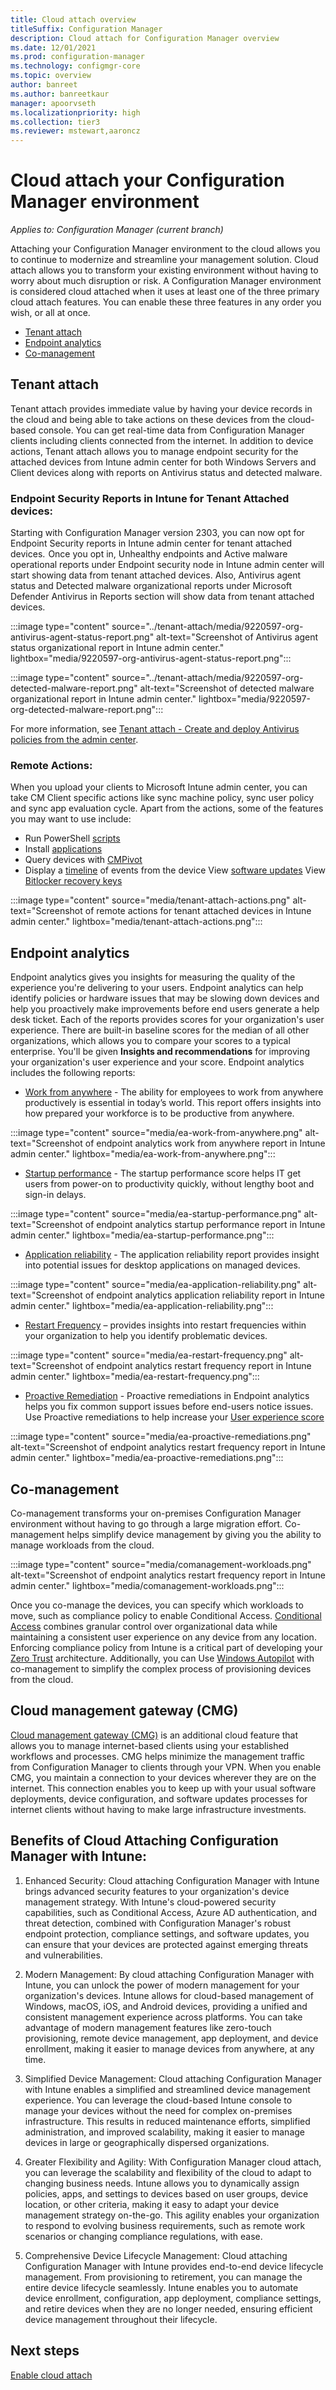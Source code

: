 ```yaml
---
title: Cloud attach overview
titleSuffix: Configuration Manager
description: Cloud attach for Configuration Manager overview
ms.date: 12/01/2021
ms.prod: configuration-manager
ms.technology: configmgr-core
ms.topic: overview
author: banreet
ms.author: banreetkaur
manager: apoorvseth
ms.localizationpriority: high
ms.collection: tier3
ms.reviewer: mstewart,aaroncz 
---
```


# Cloud attach your Configuration Manager environment
<!--9251060-->
*Applies to: Configuration Manager (current branch)*

Attaching your Configuration Manager environment to the cloud allows you to continue to modernize and streamline your management solution. Cloud attach allows you to transform your existing environment without having to worry about much disruption or risk. A Configuration Manager environment is considered cloud attached when it uses at least one of the three primary cloud attach features. You can enable these three features in any order you wish, or all at once.

- [Tenant attach](#tenant-attach)
- [Endpoint analytics](#endpoint-analytics)
- [Co-management](#co-management)

## Tenant attach

Tenant attach provides immediate value by having your device records in the cloud and being able to take actions on these devices from the cloud-based console. You can get real-time data from Configuration Manager clients including clients connected from the internet. In addition to device actions, Tenant attach allows you to manage endpoint security for the attached devices from Intune admin center for both Windows Servers and Client devices along with reports on Antivirus status and detected malware.

### Endpoint Security Reports in Intune for Tenant Attached devices:
Starting with Configuration Manager version 2303, you can now opt for Endpoint Security reports in Intune admin center for tenant attached devices.  Once you opt in, Unhealthy endpoints and Active malware operational reports under Endpoint security node in Intune admin center will start showing data from tenant attached devices. Also, Antivirus agent status and Detected malware organizational reports under Microsoft Defender Antivirus in Reports section will show data from tenant attached devices.

:::image type="content" source="../tenant-attach/media/9220597-org-antivirus-agent-status-report.png" alt-text="Screenshot of Antivirus agent status organizational report in Intune admin center." lightbox="media/9220597-org-antivirus-agent-status-report.png":::

:::image type="content" source="../tenant-attach/media/9220597-org-detected-malware-report.png" alt-text="Screenshot of detected malware organizational report in Intune admin center." lightbox="media/9220597-org-detected-malware-report.png":::

For more information, see [Tenant attach - Create and deploy Antivirus policies from the admin center](../tenant-attach/deploy-antivirus-policy.md).

### Remote Actions:
When you upload your clients to Microsoft Intune admin center, you can take CM Client specific actions like sync machine policy, sync user policy and sync app evaluation cycle. Apart from the actions, some of the features you may want to use include:
- Run PowerShell [scripts](../tenant-attach/scripts.md?toc=/mem/configmgr/cloud-attach/toc.json&bc=/mem/configmgr/cloud-attach/breadcrumb/toc.json)
- Install [applications](../tenant-attach/applications.md?toc=/mem/configmgr/cloud-attach/toc.json&bc=/mem/configmgr/cloud-attach/breadcrumb/toc.json)
- Query devices with [CMPivot](../tenant-attach/cmpivot-samples-attached.md?toc=/mem/configmgr/cloud-attach/toc.json&bc=/mem/configmgr/cloud-attach/breadcrumb/toc.json)
- Display a [timeline](../tenant-attach/timeline.md?toc=/mem/configmgr/cloud-attach/toc.json&bc=/mem/configmgr/cloud-attach/breadcrumb/toc.json) of events from the device
View [software updates](../tenant-attach/software-updates.md?toc=/mem/configmgr/cloud-attach/toc.json&bc=/mem/configmgr/cloud-attach/breadcrumb/toc.json)
View [Bitlocker recovery keys](../tenant-attach/bitlocker-recovery-keys.md?toc=/mem/configmgr/cloud-attach/toc.json&bc=/mem/configmgr/cloud-attach/breadcrumb/toc.json)

:::image type="content" source="media/tenant-attach-actions.png" alt-text="Screenshot of remote actions for tenant attached devices in Intune admin center." lightbox="media/tenant-attach-actions.png":::

## Endpoint analytics

Endpoint analytics gives you insights for measuring the quality of the experience you're delivering to your users. Endpoint analytics can help identify policies or hardware issues that may be slowing down devices and help you proactively make improvements before end users generate a help desk ticket. Each of the reports provides scores for your organization's user experience. There are built-in baseline scores for the median of all other organizations, which allows you to compare your scores to a typical enterprise. You'll be given **Insights and recommendations** for improving your organization's user experience and your score. Endpoint analytics includes the following reports:

- [Work from anywhere](../../analytics/work-from-anywhere.md?toc=/mem/configmgr/cloud-attach/toc.json&bc=/mem/configmgr/cloud-attach/breadcrumb/toc.json) - The ability for employees to work from anywhere productively is essential in today’s world. This report offers insights into how prepared your workforce is to be productive from anywhere.

:::image type="content" source="media/ea-work-from-anywhere.png" alt-text="Screenshot of endpoint analytics work from anywhere report in Intune admin center." lightbox="media/ea-work-from-anywhere.png":::

- [Startup performance](../../analytics/startup-performance.md?toc=/mem/configmgr/cloud-attach/toc.json&bc=/mem/configmgr/cloud-attach/breadcrumb/toc.json) - The startup performance score helps IT get users from power-on to productivity quickly, without lengthy boot and sign-in delays.

:::image type="content" source="media/ea-startup-performance.png" alt-text="Screenshot of endpoint analytics startup performance report in Intune admin center." lightbox="media/ea-startup-performance.png":::

- [Application reliability](../../analytics/app-reliability.md?toc=/mem/configmgr/cloud-attach/toc.json&bc=/mem/configmgr/cloud-attach/breadcrumb/toc.json) - The application reliability report provides insight into potential issues for desktop applications on managed devices.

:::image type="content" source="media/ea-application-reliability.png" alt-text="Screenshot of endpoint analytics application reliability report in Intune admin center." lightbox="media/ea-application-reliability.png":::

- [Restart Frequency](../../analytics/restart-frequency.md?toc=/mem/configmgr/cloud-attach/toc.json&bc=/mem/configmgr/cloud-attach/breadcrumb/toc.json) – provides insights into restart frequencies within your organization to help you identify problematic devices.

:::image type="content" source="media/ea-restart-frequency.png" alt-text="Screenshot of endpoint analytics restart frequency report in Intune admin center." lightbox="media/ea-restart-frequency.png":::

- [Proactive Remediation](../../analytics/proactive-remediations.md?toc=/mem/configmgr/cloud-attach/toc.json&bc=/mem/configmgr/cloud-attach/breadcrumb/toc.json) - Proactive remediations in Endpoint analytics helps you fix common support issues before end-users notice issues. Use Proactive remediations to help increase your [User experience score](../../analytics/scores.md#bkmk_per-device)

:::image type="content" source="media/ea-proactive-remediations.png" alt-text="Screenshot of endpoint analytics restart frequency report in Intune admin center." lightbox="media/ea-proactive-remediations.png":::

## Co-management

Co-management transforms your on-premises Configuration Manager environment without having to go through a large migration effort. Co-management helps simplify device management by giving you the ability to manage workloads from the cloud. 

:::image type="content" source="media/comanagement-workloads.png" alt-text="Screenshot of endpoint analytics restart frequency report in Intune admin center." lightbox="media/comanagement-workloads.png":::

Once you co-manage the devices, you can specify which workloads to move, such as compliance policy to enable Conditional Access. [Conditional Access](../comanage/quickstart-conditional-access.md?toc=/mem/configmgr/cloud-attach/toc.json&bc=/mem/configmgr/cloud-attach/breadcrumb/toc.json) combines granular control over organizational data while maintaining a consistent user experience on any device from any location. Enforcing compliance policy from Intune is a critical part of developing your [Zero Trust](/security/zero-trust/) architecture. Additionally, you can Use [Windows Autopilot](../../autopilot/windows-autopilot.md) with co-management to simplify the complex process of provisioning devices from the cloud.  

## <a name="bkmk_cmg"></a> Cloud management gateway (CMG)

[Cloud management gateway (CMG)](../core/clients/manage/cmg/overview.md?toc=/mem/configmgr/cloud-attach/toc.json&bc=/mem/configmgr/cloud-attach/breadcrumb/toc.json) is an additional cloud feature that allows you to manage internet-based clients using your established workflows and processes. CMG helps minimize the management traffic from Configuration Manager to clients through your VPN. When you enable CMG, you maintain a connection to your devices wherever they are on the internet. This connection enables you to keep up with your usual software deployments, device configuration, and software updates processes for internet clients without having to make large infrastructure investments.

## Benefits of Cloud Attaching Configuration Manager with Intune:

1. Enhanced Security: Cloud attaching Configuration Manager with Intune brings advanced security features to your organization's device management strategy. With Intune's cloud-powered security capabilities, such as Conditional Access, Azure AD authentication, and threat detection, combined with Configuration Manager's robust endpoint protection, compliance settings, and software updates, you can ensure that your devices are protected against emerging threats and vulnerabilities.

1. Modern Management: By cloud attaching Configuration Manager with Intune, you can unlock the power of modern management for your organization's devices. Intune allows for cloud-based management of Windows, macOS, iOS, and Android devices, providing a unified and consistent management experience across platforms. You can take advantage of modern management features like zero-touch provisioning, remote device management, app deployment, and device enrollment, making it easier to manage devices from anywhere, at any time.

1. Simplified Device Management: Cloud attaching Configuration Manager with Intune enables a simplified and streamlined device management experience. You can leverage the cloud-based Intune console to manage your devices without the need for complex on-premises infrastructure. This results in reduced maintenance efforts, simplified administration, and improved scalability, making it easier to manage devices in large or geographically dispersed organizations.

1. Greater Flexibility and Agility: With Configuration Manager cloud attach, you can leverage the scalability and flexibility of the cloud to adapt to changing business needs. Intune allows you to dynamically assign policies, apps, and settings to devices based on user groups, device location, or other criteria, making it easy to adapt your device management strategy on-the-go. This agility enables your organization to respond to evolving business requirements, such as remote work scenarios or changing compliance regulations, with ease.

1. Comprehensive Device Lifecycle Management: Cloud attaching Configuration Manager with Intune provides end-to-end device lifecycle management. From provisioning to retirement, you can manage the entire device lifecycle seamlessly. Intune enables you to automate device enrollment, configuration, app deployment, compliance settings, and retire devices when they are no longer needed, ensuring efficient device management throughout their lifecycle.

## Next steps

[Enable cloud attach](enable.md)

